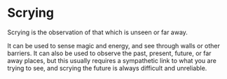 # Scrying

Scrying is the observation of that which is unseen or far away. 

It can be used to sense magic and energy, and see through walls or other barriers. It can also be used to observe the past, present, future, or far away places, but this usually requires a sympathetic link to what you are trying to see, and scrying the future is always difficult and unreliable.
